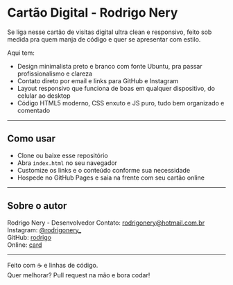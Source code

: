 # Cartão Digital - Rodrigo Nery

Se liga nesse cartão de visitas digital ultra clean e responsivo, feito sob medida pra quem manja de código e quer se apresentar com estilo.

Aqui tem:

- Design minimalista preto e branco com fonte Ubuntu, pra passar profissionalismo e clareza
- Contato direto por email e links para GitHub e Instagram
- Layout responsivo que funciona de boas em qualquer dispositivo, do celular ao desktop
- Código HTML5 moderno, CSS enxuto e JS puro, tudo bem organizado e comentado

---

## Como usar

- Clone ou baixe esse repositório
- Abra `index.html` no seu navegador
- Customize os links e o conteúdo conforme sua necessidade
- Hospede no GitHub Pages e saia na frente com seu cartão online

---

## Sobre o autor

Rodrigo Nery - Desenvolvedor
Contato: rodrigonery@hotmail.com.br  
Instagram: [@rodrigonery_](https://instagram.com/rodrigonery_)  
GitHub: [rodrigo](https://github.com/rodrigo-x)  
Online: [card](https://rodrigo-x.github.io)  

---

Feito com ☕ e linhas de código.  
Quer melhorar? Pull request na mão e bora codar!
